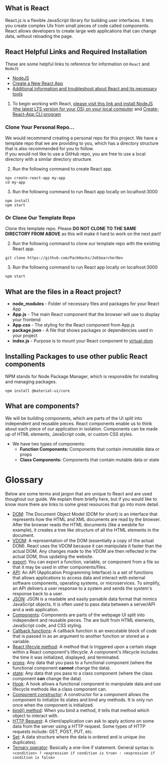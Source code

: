 ## What is React
React.js is a flexible JavaScript library for building user interfaces. It lets you create complex UIs from small pieces of code called components. React allows developers to create large web applications that can change data, without reloading the page.


## React Helpful Links and Required Installation
These are some helpful links to reference for information on ```React``` and ```NodeJS```
* [NodeJS](https://nodejs.org/en/ "NodeJS")
* [Create a New React App](https://github.com/facebook/create-react-app "Create a New React App")
* [Additional information and troubleshoot about React and its necessary tools](https://reactjs.org/tutorial/tutorial.html)

1. To begin working with React, [please visit this link and install NodeJS (the latest LTS version for your OS) on your local computer](https://nodejs.org/en/) and [Create-React-App CLI program](https://github.com/facebook/create-react-app "Create a New React App")

### Clone Your Personal Repo...
We would recommend creating a personal repo for this project. We have a template repo that we are providing to you, which has a directory structure that is also recommended for you to follow.  
If you would not like to use a GitHub repo, you are free to use a local directory with a similar directory structure.

2. Run the following command to create React app. 
```
npx create-react-app my-app
cd my-app
```

3. Run the following command to run React app locally on localhost:3000
```
npm install
npm start
```
 
### Or Clone Our Template Repo 
Clone this template repo. Please **DO NOT CLONE TO THE SAME DIRECTORY FROM ABOVE** as this will make it hard to work on the next part!

2. Run the following command to clone our template repo with the existing React app.
```
git clone https://github.com/PackHacks/JobSearcherDev
```

3. Run the following command to run React app locally on localhost:3000
```
npm start
```

## What are the files in a React project? 
* **node_modules** - Folder of necessary files and packages for your React App 
* **App.js** - The main React component that the browser will use to display your frontend 
* **App.css** - The styling for the React component from App.js 
* **package.json** - A file that shows packages or dependencies used in your project 
* **index.js** - Purpose is to mount your React component to [virtual-dom](https://www.codecademy.com/articles/react-virtual-dom)

## Installing Packages to use other public React components 
NPM stands for Node Package Manager, which is responsible for installing and managing packages. 
```
npm install @material-ui/core 
```

## What are components? 
We will be building components, which are parts of the UI split into independent and reusable pieces. React components enable us to think about each piece of our application in isolation. Components can be made up of  HTML elements, JavaScript code, or custom CSS styles. 
  - We have two types of components: 
    - **Function Components:** Components that contain immutable data or props 
    - **Class Components:** Components that contain mutable data or state  

# Glossary
Below are some terms and jargon that are unique to React and are used thoughout our guide. We explain them briefly here, but if you would like to know more there are links to some great resources that go into more detail.
* [DOM](https://bitsofco.de/what-exactly-is-the-dom/): The Document Object Model (DOM for short) is an interface that represents how the HTML and XML documents are read by the browser. After the browser reads the HTML documents (like a wesbite for example), it creates a tree like structure of all the HTML elements in the document.
* [VDOM](https://programmingwithmosh.com/react/react-virtual-dom-explained/): A representation of the DOM (essentially a copy of the actual DOM). React uses the VDOM because it can manipulate it faster than the actual DOM. Any changes made to the VDOM are then reflected in the actual DOM, thus updating the website.
* [export](https://medium.com/@baintonw/importing-and-exporting-in-react-91bf7c3e5e45): You can export a function, variable, or component from a file so that it may be used in other components/files.
* [API](https://medium.com/swlh/api-for-dummies-232a5a48f950): An API (Application Programming Interface) is a set of functions that allows applications to access data and interact with external software components, operating systems, or microservices. To simplify, an API delivers a user response to a system and sends the system's response back to a user.
* [JSON](https://developers.squarespace.com/what-is-json#:~:text=JSON%2C%20or%20JavaScript%20Object%20Notation,content%20created%20with%20the%20CMS.): JSON is a readable and easily parsable data format that mimics JavaScript objects. It is often used to pass data between a server/API and a web application.
* [Components](https://www.w3schools.com/react/react_components.asp): Components are parts of the webpage UI split into independent and reusable pieces. The are built from HTML elements, JavaScript code, and CSS styling.
* [Callback functions](https://www.freecodecamp.org/news/javascript-callback-functions-what-are-callbacks-in-js-and-how-to-use-them/): A callback function is an executable block of code that is passed in as an argument to another function or stored as a variable.
* [React lifecyle method](https://programmingwithmosh.com/javascript/react-lifecycle-methods/#:~:text=What%20are%20React%20lifecycle%20methods,birth%2C%20growth%2C%20and%20death.): A method that is triggered upon a certain stage within a React component's lifecycle. A component's lifecycle includes the time it was initialized, displayed, and terminated.
* [props](https://www.w3schools.com/react/react_props.asp): Any data that you pass to a functional component (where the functional component **cannot** change the data).
* [state](https://reactjs.org/docs/state-and-lifecycle.html): Any data that you pass to a class component (where the class component **can** change the data).
* [Hook](https://reactjs.org/docs/hooks-overview.html): A hook allows a functional component to manipulate data and use lifecycle methods like a class component can.
* [Component constructor](https://reactjs.org/docs/react-component.html): A constructor for a component allows the component to initialize its states and bind any methods. It is only run once when the component is initialized.
* [bind() method](https://codeburst.io/binding-functions-in-react-b168d2d006cb): When you bind a method, it tells that method which object to interact with.
* [HTTP Request](https://www.w3schools.com/tags/ref_httpmethods.asp#:~:text=HTTP%20works%20as%20a%20request,also%20contain%20the%20requested%20content.): A client/application can ask to apply actions on some data from the server using a HTTP request. Some types of HTTP requests include: GET, POST, PUT, etc.
* [Set](https://www.geeksforgeeks.org/sets-in-javascript/): A data structure where the data is ordered and is unique (no duplicates).
* [Ternary operator](https://developer.mozilla.org/en-US/docs/Web/JavaScript/Reference/Operators/Conditional_Operator): Basically a one-line if statement. General syntax is: ```<condition> ? <expression if condition is true> : <expression if condition is false>```
